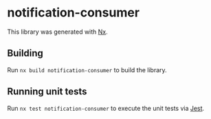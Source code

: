# notification-consumer

This library was generated with [Nx](https://nx.dev).

## Building

Run `nx build notification-consumer` to build the library.

## Running unit tests

Run `nx test notification-consumer` to execute the unit tests via [Jest](https://jestjs.io).
